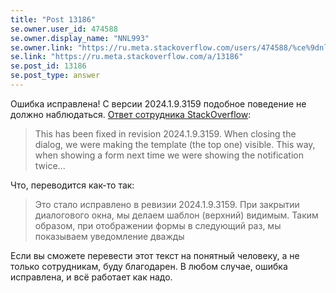 ```yaml
---
title: "Post 13186"
se.owner.user_id: 474588
se.owner.display_name: "ΝNL993"
se.owner.link: "https://ru.meta.stackoverflow.com/users/474588/%ce%9dnl993"
se.link: "https://ru.meta.stackoverflow.com/a/13186"
se.post_id: 13186
se.post_type: answer
---
```

<p>Ошибка исправлена! С версии 2024.1.9.3159 подобное поведение не должно наблюдаться. <a href="https://meta.stackoverflow.com/a/427707/17799125">Ответ сотрудника StackOverflow</a>:</p>
<blockquote>
<p>This has been fixed in revision 2024.1.9.3159. When closing the dialog, we were making the template (the top one) visible. This way, when showing a form next time we were showing the notification twice...</p>
</blockquote>
<p>Что, переводится как-то так:</p>
<blockquote>
<p>Это стало исправлено в ревизии 2024.1.9.3159. При закрытии диалогового окна, мы делаем шаблон (верхний) видимым. Таким образом, при отображении формы в следующий раз, мы показываем уведомление дважды</p>
</blockquote>
<p>Если вы сможете перевести этот текст на понятный человеку, а не только сотрудникам, буду благодарен. В любом случае, ошибка исправлена, и всё работает как надо.</p>
